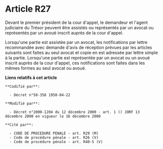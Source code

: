 # Article R27

Devant le premier président de la cour d'appel, le demandeur et l'agent judiciaire du Trésor peuvent être assistés ou
représentés par un avocat ou représentés par un avoué inscrit auprès de la cour d'appel.

Lorsqu'une partie est assistée par un avocat, les notifications par lettre recommandée avec demande d'avis de réception
prévues par les articles suivants sont faites au seul avocat et copie en est adressée par lettre simple à la partie.
Lorsqu'une partie est représentée par un avocat ou un avoué inscrit auprès de la cour d'appel, ces notifications sont faites
dans les mêmes formes au seul avocat ou avoué.

**Liens relatifs à cet article**

	**Codifié par**:

	  - Décret n°58-358 1958-04-22

	**Modifié par**:

	  - Décret n°2000-1204 du 12 décembre 2000 - art. 1 () JORF 13 décembre 2000 en vigueur le 16 décembre 2000

	**Cité par**:

	  - CODE DE PROCEDURE PENALE - art. R29 (M)
	  - Code de procédure pénale - art. R26 (V)
	  - Code de procédure pénale - art. R40-5 (V)

